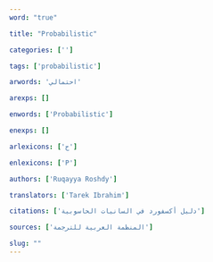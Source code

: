 ```yaml
---
word: "true"

title: "Probabilistic"

categories: ['']

tags: ['probabilistic']

arwords: 'احتمالي'

arexps: []

enwords: ['Probabilistic']

enexps: []

arlexicons: ['ح']

enlexicons: ['P']

authors: ['Ruqayya Roshdy']

translators: ['Tarek Ibrahim']

citations: ['دليل أكسفورد في السانيات الحاسوبية']

sources: ['المنظمة العربية للترجمة']

slug: ""
---
```

